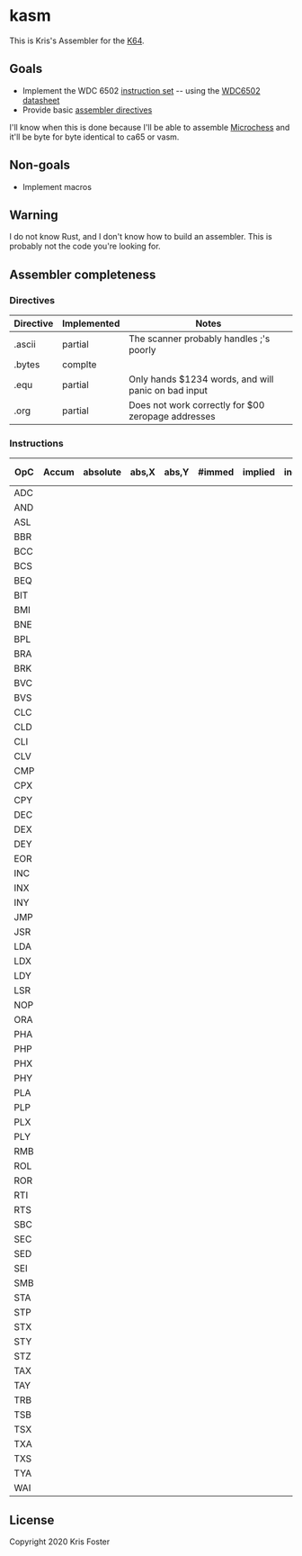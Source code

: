 # kasm

This is Kris's Assembler for the [K64](https://github.com/transitorykris/krisos).

## Goals

 * Implement the WDC 6502 [instruction set](instructions.md) -- using the [WDC6502 datasheet](https://eater.net/datasheets/w65c02s.pdf)
 * Provide basic [assembler directives](directives.md)

I'll know when this is done because I'll be able to assemble [Microchess](https://en.wikipedia.org/wiki/Microchess) and it'll be byte for byte identical to ca65 or vasm.

## Non-goals

 * Implement macros

## Warning

I do not know Rust, and I don't know how to build an assembler. This is probably not the code you're looking for.

## Assembler completeness

### Directives

|Directive|Implemented|Notes|
|---------|-----------|-----|
|.ascii   |partial    |The scanner probably handles ;'s poorly|
|.bytes   |complte    ||
|.equ     |partial    |Only hands $1234 words, and will panic on bad input|
|.org     |partial    |Does not work correctly for $00 zeropage addresses|

### Instructions
|OpC|Accum|absolute|abs,X|abs,Y|#immed|implied|indirect|X-indexed|Indirect-Y|relative|zeropage|zerop,X|zerop,Y|
|---|-----|--------|-----|-----|------|-------|--------|---------|----------|--------|--------|-------|-------|
|ADC|     |        |     |     |      |       |        |         |          |        |        |       |       |
|AND|     |        |     |     |      |       |        |         |          |        |        |       |       |
|ASL|     |        |     |     |      |       |        |         |          |        |        |       |       |
|BBR|     |        |     |     |      |       |        |         |          |        |        |       |       |
|BCC|     |        |     |     |      |       |        |         |          |        |        |       |       |
|BCS|     |        |     |     |      |       |        |         |          |        |        |       |       |
|BEQ||||||||||||||
|BIT||||||||||||||
|BMI||||||||||||||
|BNE||||||||||||||
|BPL||||||||||||||
|BRA||||||||||||||
|BRK||||||||||||||
|BVC||||||||||||||
|BVS||||||||||||||
|CLC||||||||||||||
|CLD||||||||||||||
|CLI||||||||||||||
|CLV||||||||||||||
|CMP||||||||||||||
|CPX||||||||||||||
|CPY||||||||||||||
|DEC||||||||||||||
|DEX||||||||||||||
|DEY||||||||||||||
|EOR||||||||||||||
|INC||||||||||||||
|INX||||||||||||||
|INY||||||||||||||
|JMP||||||||||||||
|JSR||||||||||||||
|LDA||||||||||||||
|LDX||||||||||||||
|LDY||||||||||||||
|LSR||||||||||||||
|NOP||||||||||||||
|ORA||||||||||||||
|PHA||||||||||||||
|PHP||||||||||||||
|PHX||||||||||||||
|PHY||||||||||||||
|PLA||||||||||||||
|PLP||||||||||||||
|PLX||||||||||||||
|PLY||||||||||||||
|RMB||||||||||||||
|ROL||||||||||||||
|ROR||||||||||||||
|RTI||||||||||||||
|RTS||||||||||||||
|SBC||||||||||||||
|SEC||||||||||||||
|SED||||||||||||||
|SEI||||||||||||||
|SMB||||||||||||||
|STA||||||||||||||
|STP||||||||||||||
|STX||||||||||||||
|STY||||||||||||||
|STZ||||||||||||||
|TAX||||||||||||||
|TAY||||||||||||||
|TRB||||||||||||||
|TSB||||||||||||||
|TSX||||||||||||||
|TXA||||||||||||||
|TXS||||||||||||||
|TYA||||||||||||||
|WAI||||||||||||||


## License

Copyright 2020 Kris Foster